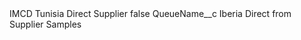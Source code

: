 <?xml version="1.0" encoding="UTF-8"?>
<CustomMetadata xmlns="http://soap.sforce.com/2006/04/metadata" xmlns:xsi="http://www.w3.org/2001/XMLSchema-instance" xmlns:xsd="http://www.w3.org/2001/XMLSchema">
    <label>IMCD Tunisia Direct Supplier</label>
    <protected>false</protected>
    <values>
        <field>QueueName__c</field>
        <value xsi:type="xsd:string">Iberia Direct from Supplier Samples</value>
    </values>
</CustomMetadata>

